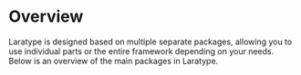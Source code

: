 # Overview

Laratype is designed based on multiple separate packages, allowing you to use individual parts or the entire framework depending on your needs. Below is an overview of the main packages in Laratype.
